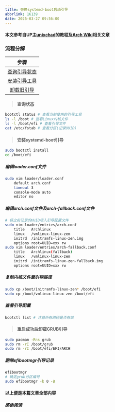 ```yaml
---
title: 替换systemd-boot启动引导
abbrlink: 16139
date: 2025-03-27 09:56:00
---
```


#### 本文参考自UP主[unixchad](https://www.bilibili.com/video/BV1kdLqzeEBA/?spm_id_from=333.337.search-card.all.click)的教程及[Arch Wiki](https://wiki.archlinuxcn.org/wiki/Systemd-boot)相关文章

### 流程分解
| 步骤 |
| :---: |
| [查询引导状态](#查询状态) |
| [安装引导工具](#安装systemd-boot引导) |
| [卸载旧引导](#重启成功后卸载GRUB引导) |

> #### 查询状态
``` bash
bootctl status # 查看当前使用的引导工具
ls -l /boot # 查看Linux内核文件
ls -l /boot/efi # 查看引导文件
cat /etc/fstab # 查看分区(记录UUID)
```

> #### 安装systemd-boot引导
``` bash
sudo bootctl install
cd /boot/efi
```
##### 编辑loader.conf文件
``` bash
sudo vim loader/loader.conf
    default arch.conf
    timeout 3
    console-mode auto
    editor no
```
##### 编辑arch.conf文件及arch-fallback.conf文件
``` bash
# 将之前记录的UUID填入引导配置文件
sudo vim loader/entries/arch.conf
    title   Archlinux
    linux   /vmlinux-linux-zen
    initrd  /initramfs-linux-zen.img
    options root=UUID=xxx rw
sudo vim loader/entries/arch-fallback.conf
    title   Archlinux(fallback)
    linux   /vmlinux-linux-zen
    initrd  /initramfs-linux-zen-fallback.img
    options root=UUID=xxx rw
```
##### 复制内核文件至引导路径
``` bash
sudo cp /boot/initramfs-linux-zen* /boot/efi
sudo cp /boot/vmlinux-linux-zen /boot/efi
```
##### 查看引导配置
``` bash
bootctl list # 注意所有路径是否有效
```

> #### 重启成功后卸载GRUB引导
``` bash
sudo pacman -Rns grub
sudo rm -rI /boot/grub
sudo rm -rI /boot/efi/EFI/ARCH
```
##### 删除efibootmgr引导记录
``` bash
efibootmgr
# 确定grub分区编号
sudo efibootmgr -b 0 -B
```

#### 以上便是本篇文章全部内容
##### 感谢阅读
